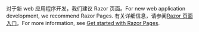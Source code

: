 <span data-ttu-id="73989-101">对于新 web 应用程序开发，我们建议 Razor 页面。</span><span class="sxs-lookup"><span data-stu-id="73989-101">For new web application development, we recommend Razor Pages.</span></span> <span data-ttu-id="73989-102">有关详细信息，请参阅[Razor 页面入门](/aspnet/core/tutorials/razor-pages/razor-pages-start)。</span><span class="sxs-lookup"><span data-stu-id="73989-102">For more information, see [Get started with Razor Pages](/aspnet/core/tutorials/razor-pages/razor-pages-start).</span></span>